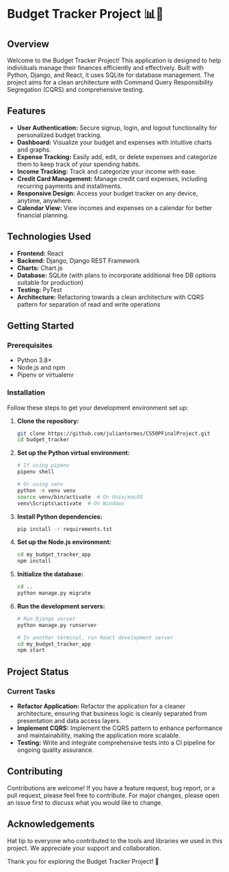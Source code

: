 # Budget Tracker Project 📊💼

## Overview

Welcome to the Budget Tracker Project! This application is designed to help individuals manage their finances efficiently and effectively. Built with Python, Django, and React, it uses SQLite for database management. The project aims for a clean architecture with Command Query Responsibility Segregation (CQRS) and comprehensive testing.

## Features

- **User Authentication:** Secure signup, login, and logout functionality for personalized budget tracking.
- **Dashboard:** Visualize your budget and expenses with intuitive charts and graphs.
- **Expense Tracking:** Easily add, edit, or delete expenses and categorize them to keep track of your spending habits.
- **Income Tracking:** Track and categorize your income with ease.
- **Credit Card Management:** Manage credit card expenses, including recurring payments and installments.
- **Responsive Design:** Access your budget tracker on any device, anytime, anywhere.
- **Calendar View:** View incomes and expenses on a calendar for better financial planning.

## Technologies Used

- **Frontend:** React
- **Backend:** Django, Django REST Framework
- **Charts:** Chart.js
- **Database:** SQLite (with plans to incorporate additional free DB options suitable for production)
- **Testing:** PyTest
- **Architecture:** Refactoring towards a clean architecture with CQRS pattern for separation of read and write operations

## Getting Started

### Prerequisites

- Python 3.8+
- Node.js and npm
- Pipenv or virtualenv

### Installation

Follow these steps to get your development environment set up:

1. **Clone the repository:**

    ```bash
    git clone https://github.com/juliantormes/CS50PFinalProject.git
    cd budget_tracker
    ```

2. **Set up the Python virtual environment:**

    ```bash
    # If using pipenv
    pipenv shell  

    # Or using venv
    python -m venv venv
    source venv/bin/activate  # On Unix/macOS
    venv\Scripts\activate  # On Windows
    ```

3. **Install Python dependencies:**

    ```bash
    pip install -r requirements.txt
    ```

4. **Set up the Node.js environment:**

    ```bash
    cd my_budget_tracker_app
    npm install
    ```

5. **Initialize the database:**

    ```bash
    cd ..
    python manage.py migrate
    ```

6. **Run the development servers:**

    ```bash
    # Run Django server
    python manage.py runserver

    # In another terminal, run React development server
    cd my_budget_tracker_app
    npm start
    ```

## Project Status

### Current Tasks

- **Refactor Application:** Refactor the application for a cleaner architecture, ensuring that business logic is cleanly separated from presentation and data access layers.
- **Implement CQRS:** Implement the CQRS pattern to enhance performance and maintainability, making the application more scalable.
- **Testing:** Write and integrate comprehensive tests into a CI pipeline for ongoing quality assurance.

## Contributing

Contributions are welcome! If you have a feature request, bug report, or a pull request, please feel free to contribute. For major changes, please open an issue first to discuss what you would like to change.

## Acknowledgements

Hat tip to everyone who contributed to the tools and libraries we used in this project. We appreciate your support and collaboration.

Thank you for exploring the Budget Tracker Project! 🚀
